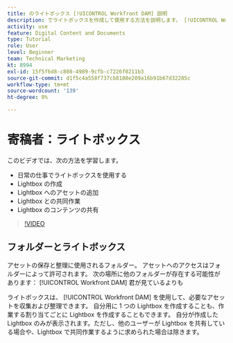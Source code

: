 ```yaml
---
title: のライトボックス [!UICONTROL Workfront DAM] 説明
description: でライトボックスを作成して使用する方法を説明します。 [!UICONTROL Workfront DAM].
activity: use
feature: Digital Content and Documents
type: Tutorial
role: User
level: Beginner
team: Technical Marketing
kt: 8994
exl-id: 15f5f6d8-c808-4989-9cfb-c7226f0211b3
source-git-commit: d1f5c4a558f737cb8188e209a16b91b67d32285c
workflow-type: tm+mt
source-wordcount: '139'
ht-degree: 0%

---
```


# 寄稿者：ライトボックス

このビデオでは、次の方法を学習します。

* 日常の仕事でライトボックスを使用する
* Lightbox の作成
* Lightbox へのアセットの追加
* Lightbox との共同作業
* Lightbox のコンテンツの共有

>[!VIDEO](https://video.tv.adobe.com/v/335254/?quality=12)

## フォルダーとライトボックス

アセットの保存と整理に使用されるフォルダー。 アセットへのアクセスはフォルダーによって許可されます。 次の場所に他のフォルダーが存在する可能性があります： [!UICONTROL Workfront DAM] 君が見ているよりも

ライトボックスは、 [!UICONTROL Workfront DAM] を使用して、必要なアセットを収集および整理できます。 自分用に 1 つの Lightbox を作成することも、作業する割り当てごとに Lightbox を作成することもできます。 自分が作成した Lightbox のみが表示されます。ただし、他のユーザーが Lightbox を共有している場合や、Lightbox で共同作業するように求められた場合は除きます。
